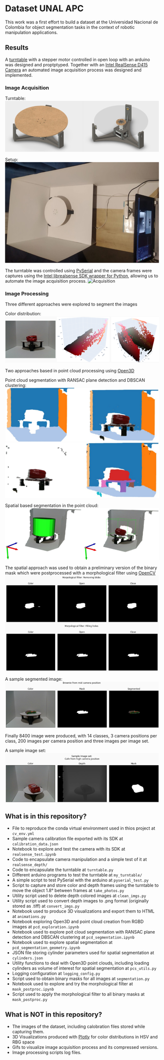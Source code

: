 # Dataset UNAL APC

This work was a first effort to build a dataset at the Universidad Nacional de Colombia for object segmentation tasks in the context of robotic manipulation applications.

## Results

A [turntable](https://a360.co/3d468UQ) with a stepper motor controlled in open loop with an arduino was designed and proptptyped. Together with an [Intel RealSense D415 Camera](https://www.intelrealsense.com/depth-camera-d415/) an automated image acquisition process was designed and implemented.  

### Image Acquisition

Turntable:
![Turntable](fig/turntable.png)

Setup:
![Setup](fig/setup.png)

The turntable was controlled using [PySerial](https://github.com/pyserial/pyserial) and the camera frames were captures using the [Intel librealsense SDK wrapper for Python](https://github.com/IntelRealSense/librealsense/tree/master/wrappers/python), allowing us to automate the image acquisition process.
![Acquisition](fig/cafe_high.gif)

### Image Processing

Three different approaches were explored to segment the images

Color distribution:
![Color distributions](fig/color_distributions.png)

Two approaches based in point cloud processing using [Open3D](http://www.open3d.org)

Point cloud segmentation with RANSAC plane detection and DBSCAN clustering:
![RANSAC](fig/ransac.png)
![DBSCAN](fig/dbscan.png)

Spatial based segmentation in the point cloud:
![Spatial approach](fig/spatial.png)

The spatial approach was used to obtain a preliminary version of the binary mask which were postprocessed with a morphological filter using [OpenCV](https://opencv.org)
![Morphological filter](fig/morphological_filter.png)

A sample segmented image:
![Segmented](fig/segmented.png)

Finally 8400 image were produced, with 14 classes, 3 camera positions per class, 200 images per camera position and three images per image set.

A sample image set:
![Image set](fig/sample_image_set.png)


## What is in this repository?

- File to reproduce the conda virtual environment used in thios project at `cv_env.yml` 
- Sample camera calibration file exported with its SDK at `calibration_data.json`
- Notebook to explore and test the camera with its SDK at `realsense_test.ipynb`
- Code to encapsulate camera manipulation and a simple test of it at `realsense_depth/`
- Code to encapsulate the turntable at `turntable.py`
- Different arduino programs to test the turntable at `my_turntable/`
- A simple script to test PySerial with the arduino at `pyserial_test.py`
- Script to capture and store color and depth frames using the turntable to move the object 1.8° between frames at  `take_photos.py`
- Utility script used to delete depth colored images at `clean_imgs.py`
- Utility script used to convert depth images to .png format (originally stored as .tiff) at `convert_imgs.py`
- Notebook used to produce 3D visualizations and export them to HTML at  `animations.py`
- Notebook exploring Open3D and point cloud creation from RGBD images at `pcd_exploration.ipynb`
- Notebook used to explore poit cloud segmentation with RANSAC plane detection and DBSCAN clustering at `pcd_segmentation.ipynb`
- Notebook used to explore spatial segmentation at `pcd_segmentation_geometry.ipynb`
- JSON file storing cylinder parameters used for spatial segmentation at `cylinders.json`
- Utility functions to deal with Open3D point clouds, including loading cylinders as volume of interest for spatial segmentation at `pcs_utils.py`
- Logging configuration at `logging_config.py`
- Script used to obtain binary masks for all images at `segmentation.py`
- Notebook used to explore and try the morphological filter at `mask_postproc.ipynb`
- Script used to apply the morphological filter to all binary masks at `mask_postproc.py`

## What is **NOT** in this repository?

- The images of the dataset, including calobration files stored while capturing them.
- 3D Visualizations produced with [Plotly](https://plotly.com) for color distributions in HSV and RBG space
- Gifs to visualize image acquisition process and its compressed versions.
- Image processing scripts log files.